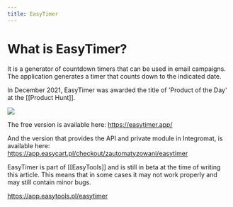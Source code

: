 ```yaml
---
title: EasyTimer
---
```


# What is EasyTimer?

It is a generator of countdown timers that can be used in email campaigns. The application generates a timer that counts down to the indicated date.

In December 2021, EasyTimer was awarded the title of 'Product of the Day' at the [[Product Hunt]].

![](https://api.producthunt.com/widgets/embed-image/v1/top-post-badge.svg?post_id=321103&theme=dark&period=daily)

The free version is available here:
https://easytimer.app/

And the version that provides the API and private module in Integromat, is available here: https://app.easycart.pl/checkout/zautomatyzowani/easytimer

EasyTimer is part of [[EasyTools]] and is still in beta at the time of writing this article. This means that in some cases it may not work properly and may still contain minor bugs.

https://app.easytools.pl/easytimer